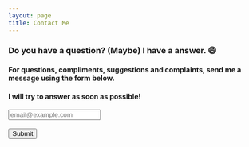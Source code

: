 ```yaml
---
layout: page
title: Contact Me
---
```


### Do you have a question? (Maybe) I have a answer. 😄

#### For questions, compliments, suggestions and complaints, send me a message using the form below. 
#### I will try to answer as soon as possible!




<html>  
  <head>    
    <title>reCAPTCHA demo: Simple page</title>    
    <script src="https://www.google.com/recaptcha/api.js" async defer></script>  
  </head>  
  <body>    
    <form action="https://formspree.io/f/xleznwww" method="POST">      
      <input type="email" name="email" placeholder="email@example.com" />      
      <div class="g-recaptcha" data-sitekey="6LeCXbQeAAAAAM6y7PfIyg1YBMsmwaqVbYECTHj3"></div> <!-- replace with your recaptcha SITE key not secret key -->      
      <br/>      
      <input type="submit" value="Submit">    
    </form>  
  </body>
</html>
